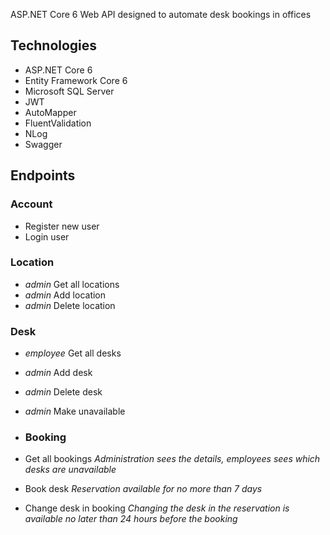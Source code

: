 ASP.NET Core 6 Web API designed to automate desk bookings in offices

## Technologies 
* ASP.NET Core 6
* Entity Framework Core 6
* Microsoft SQL Server
* JWT
* AutoMapper
* FluentValidation
* NLog
* Swagger

## Endpoints
### Account
* Register new user
* Login user

### Location
* *admin* Get all locations
* *admin* Add location
* *admin* Delete location

### Desk
* *employee* Get all desks
* *admin* Add desk
* *admin* Delete desk
* *admin* Make unavailable

* ### Booking
* Get all bookings
  *Administration sees the details, employees sees which desks are unavailable*
* Book desk
    *Reservation available for no more than 7 days*
* Change desk in booking
    *Changing the desk in the reservation is available no later than 24 hours before the booking*
